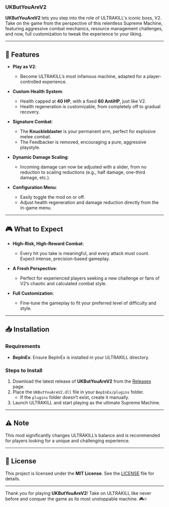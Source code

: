 ### **UKButYouAreV2**

**UKButYouAreV2** lets you step into the role of ULTRAKILL's iconic boss, V2. Take on the game from the perspective of this relentless Supreme Machine, featuring aggressive combat mechanics, resource management challenges, and now, full customization to tweak the experience to your liking.

---

## 🌟 Features

- **Play as V2**:
  - Become ULTRAKILL’s most infamous machine, adapted for a player-controlled experience.

- **Custom Health System**:
  - Health capped at **40 HP**, with a fixed **60 AntiHP**, just like V2.
  - Health regeneration is customizable, from completely off to gradual recovery.

- **Signature Combat**:
  - The **Knuckleblaster** is your permanent arm, perfect for explosive melee combat.
  - The Feedbacker is removed, encouraging a pure, aggressive playstyle.

- **Dynamic Damage Scaling**:
  - Incoming damage can now be adjusted with a slider, from no reduction to scaling reductions (e.g., half damage, one-third damage, etc.).

- **Configuration Menu**:
  - Easily toggle the mod on or off.
  - Adjust health regeneration and damage reduction directly from the in-game menu.

---

## 🎮 What to Expect

- **High-Risk, High-Reward Combat**:
  - Every hit you take is meaningful, and every attack must count. Expect intense, precision-based gameplay.

- **A Fresh Perspective**:
  - Perfect for experienced players seeking a new challenge or fans of V2’s chaotic and calculated combat style.

- **Full Customization**:
  - Fine-tune the gameplay to fit your preferred level of difficulty and style.

---

## 📥 Installation

### Requirements
- **BepInEx**: Ensure BepInEx is installed in your ULTRAKILL directory.

### Steps to Install
1. Download the latest release of **UKButYouAreV2** from the [Releases](https://github.com/MrRaposinha/UKButYouAreV2/releases) page.
2. Place the `UKButYouAreV2.dll` file in your `BepInEx/plugins` folder.
   - If the `plugins` folder doesn’t exist, create it manually.
3. Launch ULTRAKILL and start playing as the ultimate Supreme Machine.

---

## ⚠️ Note

This mod significantly changes ULTRAKILL’s balance and is recommended for players looking for a unique and challenging experience.

---

## 📜 License

This project is licensed under the **MIT License**. See the [LICENSE](LICENSE) file for details.

---

Thank you for playing **UKButYouAreV2**! Take on ULTRAKILL like never before and conquer the game as its most unstoppable machine. 🎮🔥
